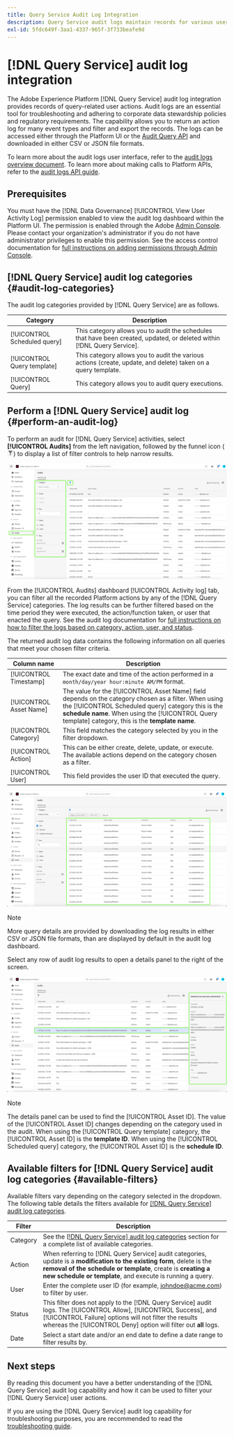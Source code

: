 ```yaml
---
title: Query Service Audit Log Integration
description: Query Service audit logs maintain records for various user actions to form an audit trail for troubleshooting issues or adhering to corporate data stewardship policies and regulatory requirements. This tutorial provides an overview of the audit log features specific to Query Service.
exl-id: 5fdc649f-3aa1-4337-965f-3f733beafe9d
---
```

# [!DNL Query Service] audit log integration

The Adobe Experience Platform [!DNL Query Service] audit log integration provides records of query-related user actions. Audit logs are an essential tool for troubleshooting and adhering to corporate data stewardship policies and regulatory requirements. The capability allows you to return an action log for many event types and filter and export the records. The logs can be accessed either through the Platform UI or the [Audit Query API](https://www.adobe.io/experience-platform-apis/references/audit-query/) and downloaded in either CSV or JSON file formats.

To learn more about the audit logs user interface, refer to the [audit logs overview document](../../landing/governance-privacy-security/audit-logs/overview.md). To learn more about making calls to Platform APIs, refer to the [audit logs API guide](../../landing/api-guide.md). 

## Prerequisites

You must have the [!DNL Data Governance] [!UICONTROL View User Activity Log] permission enabled to view the audit log dashboard within the Platform UI. The permission is enabled through the Adobe [Admin Console](https://adminconsole.adobe.com/). Please contact your organization's administrator if you do not have administrator privileges to enable this permission. See the access control documentation for [full instructions on adding permissions through Admin Console](../../access-control/home.md). 

## [!DNL Query Service] audit log categories {#audit-log-categories}

The audit log categories provided by [!DNL Query Service] are as follows.

| Category | Description |
|---|---|
| [!UICONTROL Scheduled query] | This category allows you to audit the schedules that have been created, updated, or deleted within [!DNL Query Service]. |
| [!UICONTROL Query template] | This category allows you to audit the various actions (create, update, and delete) taken on a query template. |
| [!UICONTROL Query] | This category allows you to audit query executions. |

## Perform a [!DNL Query Service] audit log {#perform-an-audit-log}

To perform an audit for [!DNL Query Service] activities, select **[!UICONTROL Audits]** from the left navigation, followed by the funnel icon (![A filter icon.](../images/audit-log/filter.png)) to display a list of filter controls to help narrow results.

![The Platform UI audit log dashboard with "Audits" in the left navigation and filter controls highlighted.](../images/audit-log/filter-controls.png)

From the [!UICONTROL Audits] dashboard [!UICONTROL Activity log] tab, you can filter all the recorded Platform actions by any of the [!DNL Query Service] categories. The log results can be further filtered based on the time period they were executed, the action/function taken, or user that enacted the query. See the audit log documentation for [full instructions on how to filter the logs based on category, action, user, and status](../../landing/governance-privacy-security/audit-logs/overview.md#managing-audit-logs-in-the-ui).

The returned audit log data contains the following information on all queries that meet your chosen filter criteria.

| Column name  | Description |
|---|---|
| [!UICONTROL Timestamp] | The exact date and time of the action performed in a `month/day/year hour:minute AM/PM` format.  |
| [!UICONTROL Asset Name] | The value for the [!UICONTROL Asset Name] field depends on the category chosen as a filter. When using the [!UICONTROL Scheduled query] category this is the **schedule name**. When using the [!UICONTROL Query template] category, this is the **template name**.  |
| [!UICONTROL Category] | This field matches the category selected by you in the filter dropdown.  |
| [!UICONTROL Action] |  This can be either create, delete, update, or execute. The available actions depend on the category chosen as a filter. |
| [!UICONTROL User] | This field provides the user ID that executed the query. | 

![The Audits dashboard with the filtered activity log highlighted.](../images/audit-log/filtered-activity.png)

>[!NOTE]
>
>More query details are provided by downloading the log results in either CSV or JSON file formats, than are displayed by default in the audit log dashboard.

Select any row of audit log results to open a details panel to the right of the screen.

![Audits dashboard Activity log tab with the details panel highlighted.](../images/audit-log/details-panel.png)

>[!NOTE]
>
>The details panel can be used to find the [!UICONTROL Asset ID]. The value of the [!UICONTROL Asset ID] changes depending on the category used in the audit. When using the [!UICONTROL Query template] category, the [!UICONTROL Asset ID] is the **template ID**. When using the [!UICONTROL Scheduled query] category, the [!UICONTROL Asset ID] is the  **schedule ID**.

## Available filters for [!DNL Query Service] audit log categories {#available-filters}

Available filters vary depending on the category selected in the dropdown. The following table details the filters available for [[!DNL Query Service] audit log categories](#audit-log-categories).

| Filter  | Description |
|---|---|
| Category | See the [[!DNL Query Service] audit log categories](#audit-log-categories) section for a complete list of available categories. |
| Action | When referring to [!DNL Query Service] audit categories, update is a **modification to the existing form**, delete is the **removal of the schedule or template**, create is **creating a new schedule or template**, and execute is running a query.|
| User | Enter the complete user ID (for example, johndoe@acme.com) to filter by user. |
| Status | This filter does not apply to the [!DNL Query Service] audit logs. The [!UICONTROL Allow], [!UICONTROL Success], and [!UICONTROL Failure] options will not filter the results whereas the [!UICONTROL Deny] option will filter out **all** logs. |
| Date  | Select a start date and/or an end date to define a date range to filter results by. |

## Next steps

By reading this document you have a better understanding of the [!DNL Query Service] audit log capability and how it can be used to filter your [!DNL Query Service] user actions.

If you are using the [!DNL Query Service] audit log capability for troubleshooting purposes, you are recommended to read the [troubleshooting guide](../troubleshooting-guide.md).
